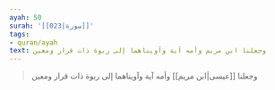 ```yaml
---
ayah: 50
surah: '[[023|سورة]]'
tags:
- quran/ayah
text: وجعلنا ابن مريم وأمه آية وآويناهما إلى ربوة ذات قرار ومعين
---
```

> وجعلنا [[عيسى|ابن مريم]] وأمه آية وآويناهما إلى ربوة ذات قرار ومعين

